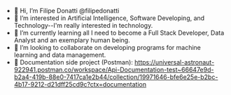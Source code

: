 - 👋 Hi, I’m Filipe Donatti @filipedonatti
- 👀 I’m interested in Artificial Intelligence, Software Developing, and Technology--I'm really interested in technology.
- 🌱 I’m currently learning all I need to become a Full Stack Developer, Data Analyst and an exemplary human being.
- 💞️ I’m looking to collaborate on developing programs for machine learning and data management.
- 📑 Documentation side project (Postman): https://universal-astronaut-922941.postman.co/workspace/Api-Documentation-test~66647e9d-b2a4-419b-88e0-7417ca1e2b44/collection/19971646-bfe6e25e-b2bc-4b17-9212-d21dff25cd9c?ctx=documentation
